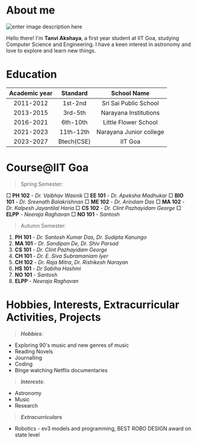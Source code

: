 # About me
![enter image description here](https://c4.wallpaperflare.com/wallpaper/548/976/46/black-holes-stick-figure-space-universe-planet-hd-wallpaper-preview.jpg)


Hello there! I'm **Tanvi Akshaya**, a first year student at IIT Goa, studying Computer Science and Engineering. I have a keen interest in astronomy and love to explore and learn new things.


# Education
|Academic year| Standard | School Name|
| :----------: | :--------: | :----------: |
|2011-2012|1st-2nd|Sri Sai Public School|
|2013-2015|3rd-5th|Narayana Institutions|
|2016-2021|6th-10th|Little Flower School|
|2021-2023|11th-12th|Narayana Junior college|
|2023-2027|Btech(CSE)|IIT Goa|

# Course@IIT Goa
> Spring  Semester: 
> 
&square; **PH 102** - *Dr. Vaibhav Wasnik*
&square; **EE 101** - *Dr. Apeksha Madhukar*
&square; **BIO 101** - *Dr. Sreenath Balakrishnan*
&square; **ME 102** -  *Dr. Arindam Das*
&square; **MA 102** - *Dr. Kalpesh Jayantilal Haria*
&square; **CS 102** - *Dr. Clint Pazhayidam George* 
&square; **ELPP** -  *Neeraja Raghavan*
&square; **NO 101** - *Santosh*


>Autumn Semester:
1. **PH 101** - *Dr. Santosh Kumar Das, Dr. Sudipta Kanungo*
2. **MA 101** - *Dr. Sandipan De, Dr. Shiv Parsad*
3. **CS 101** - *Dr. Clint Pazhayidam George*
4. **CH 101** - *Dr. E. Siva Subramaniam Iyer*
5. **CH 102** - *Dr. Raja Mitra*, *Dr. Rishikesh Narayan*
6. **HS 101** - *Dr Sabiha Hashmi*
7. **NO 101** - *Santosh*
8. **ELPP** - *Neeraja Raghavan*


# Hobbies, Interests, Extracurricular Activities, Projects 

>***Hobbies***: 
- Exploring 90's music and new genres of music 
- Reading Novels 
- Journalling
- Coding 
- Binge watching Netflix documentaries 

>***Interests***:
- Astronomy 
- Music 
- Research 


>***Extracurriculars***
- Robotics - ev3 models and programming, BEST  ROBO DESIGN award on state level





